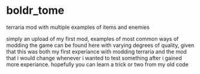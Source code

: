 # boldr_tome
terraria mod with multiple examples of items and enemies 


simply an upload of my first mod, examples of most common ways of modding the game can be found here with varying degrees of quality, given that this was both my first experiance with modding terraria and the mod that i would change whenever i wanted to test something after i gained more experiance.
hopefully you can learn a trick or two from my old code
